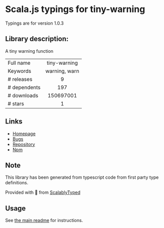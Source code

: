 
# Scala.js typings for tiny-warning

Typings are for version 1.0.3

## Library description:
A tiny warning function

|                    |                 |
| ------------------ | :-------------: |
| Full name          | tiny-warning |
| Keywords           | warning, warn |
| # releases         | 9 |
| # dependents       | 197 |
| # downloads        | 150697001 |
| # stars            | 1 |

## Links
- [Homepage](https://github.com/alexreardon/tiny-warning#readme)
- [Bugs](https://github.com/alexreardon/tiny-warning/issues)
- [Repository](https://github.com/alexreardon/tiny-warning)
- [Npm](https://www.npmjs.com/package/tiny-warning)
    


## Note
This library has been generated from typescript code from first party type definitions.

Provided with :purple_heart: from [ScalablyTyped](https://github.com/oyvindberg/ScalablyTyped)

## Usage
See [the main readme](../../readme.md) for instructions.


